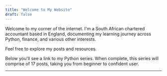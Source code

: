 ```yaml
---
title: "Welcome to My Website"
draft: false
---
```


Welcome to my corner of the internet. I'm a South African chartered accountant based in England, documenting my learning journey across Python, finance, and various other interests. 

Feel free to explore my posts and resources. 

Below you'll see a link to my Python series. When complete, this series will comprise of 17 posts, taking you from beginner to confident user.

---